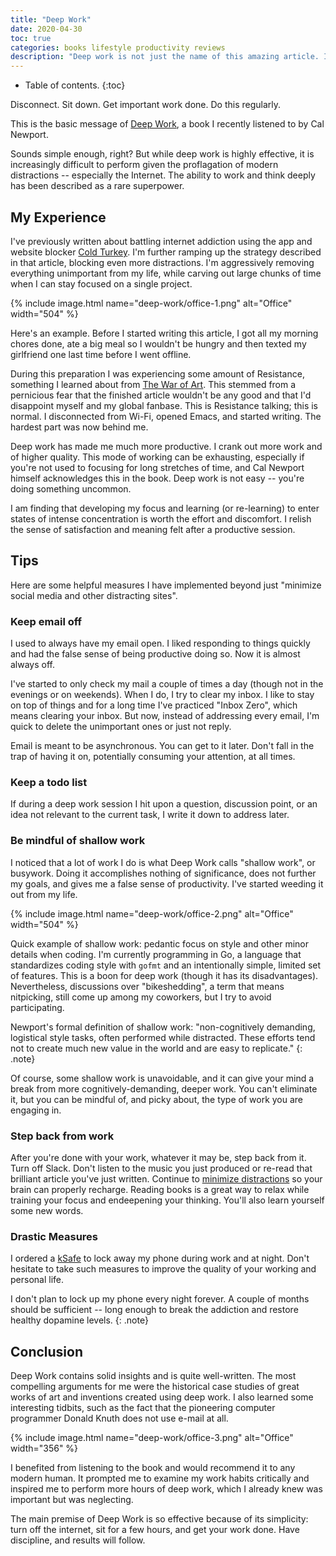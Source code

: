 ```yaml
---
title: "Deep Work"
date: 2020-04-30
toc: true
categories: books lifestyle productivity reviews
description: "Deep work is not just the name of this amazing article. It's also the title of a book by Cal Newport. 'Deep work' is a term invented in this book, I think, meaning 'deep work'. Work that is deep."
---
```


* Table of contents.
{:toc}

Disconnect. Sit down. Get important work done. Do this regularly.

This is the basic message of [Deep Work](https://www.amazon.com/Deep-Work-Focused-Success-Distracted-ebook/dp/B00X47ZVXM/), a book I recently listened to by Cal Newport.

Sounds simple enough, right? But while deep work is highly effective, it is increasingly difficult to perform given the proflagation of modern distractions -- especially the Internet. The ability to work and think deeply has been described as a rare superpower.

## My Experience

I've previously written about battling internet addiction using the app and website blocker [Cold Turkey](/ending-internet-addiction-a-review-of-cold-turkey). I'm further ramping up the strategy described in that article, blocking even more distractions. I'm aggressively removing everything unimportant from my life, while carving out large chunks of time when I can stay focused on a single project.

{% include image.html name="deep-work/office-1.png" alt="Office" width="504" %}

Here's an example. Before I started writing this article, I got all my morning chores done, ate a big meal so I wouldn't be hungry and then texted my girlfriend one last time before I went offline.

During this preparation I was experiencing some amount of Resistance, something I learned about from [The War of Art](https://www.amazon.com/War-Art-Steven-Pressfield-ebook/dp/B007A4SDCG/). This stemmed from a pernicious fear that the finished article wouldn't be any good and that I'd disappoint myself and my global fanbase. This is Resistance talking; this is normal. I disconnected from Wi-Fi, opened Emacs, and started writing. The hardest part was now behind me.

Deep work has made me much more productive. I crank out more work and of higher quality. This mode of working can be exhausting, especially if you're not used to focusing for long stretches of time, and Cal Newport himself acknowledges this in the book. Deep work is not easy -- you're doing something uncommon.

I am finding that developing my focus and learning (or re-learning) to enter states of intense concentration is worth the effort and discomfort. I relish the sense of satisfaction and meaning felt after a productive session.

## Tips

Here are some helpful measures I have implemented beyond just "minimize social media and other distracting sites".

### Keep email off

I used to always have my email open. I liked responding to things quickly and had the false sense of being productive doing so. Now it is almost always off.

I've started to only check my mail a couple of times a day (though not in the evenings or on weekends). When I do, I try to clear my inbox. I like to stay on top of things and for a long time I've practiced "Inbox Zero", which means clearing your inbox. But now, instead of addressing every email, I'm quick to delete the unimportant ones or just not reply.

Email is meant to be asynchronous. You can get to it later. Don't fall in the trap of having it on, potentially consuming your attention, at all times.

### Keep a todo list

If during a deep work session I hit upon a question, discussion point, or an idea not relevant to the current task, I write it down to address later.

### Be mindful of shallow work

I noticed that a lot of work I do is what Deep Work calls "shallow work", or busywork. Doing it accomplishes nothing of significance, does not further my goals, and gives me a false sense of productivity. I've started weeding it out from my life.

{% include image.html name="deep-work/office-2.png" alt="Office" width="504" %}

Quick example of shallow work: pedantic focus on style and other minor details when coding. I'm currently programming in Go, a language that standardizes coding style with `gofmt` and an intentionally simple, limited set of features. This is a boon for deep work (though it has its disadvantages). Nevertheless, discussions over "bikeshedding",  a term that means nitpicking, still come up among my coworkers, but I try to avoid participating.

Newport's formal definition of shallow work: "non-cognitively demanding, logistical style tasks, often performed while distracted. These efforts tend not to create much new value in the world and are easy to replicate."
{: .note}

Of course, some shallow work is unavoidable, and it can give your mind a break from more cognitively-demanding, deeper work. You can't eliminate it, but you can be mindful of, and picky about, the type of work you are engaging in.

### Step back from work

After you're done with your work, whatever it may be, step back from it. Turn off Slack. Don't listen to the music you just produced or re-read that brilliant article you've just written. Continue to [minimize distractions](https://www.reddit.com/r/nosurf/comments/9cbyn5/the_beginners_guide_to_nosurf_essential_reading/) so your brain can properly recharge. Reading books is a great way to relax while training your focus and endeepening your thinking. You'll also learn yourself some new words.

### Drastic Measures

I ordered a [kSafe](https://www.thekitchensafe.com/) to lock away my phone during work and at night. Don't hesitate to take such measures to improve the quality of your working and personal life.

I don't plan to lock up my phone every night forever. A couple of months should be sufficient -- long enough to break the addiction and restore healthy dopamine levels.
{: .note}

## Conclusion

Deep Work contains solid insights and is quite well-written. The most compelling arguments for me were the historical case studies of great works of art and inventions created using deep work. I also learned some interesting tidbits, such as the fact that the pioneering computer programmer Donald Knuth does not use e-mail at all.

{% include image.html name="deep-work/office-3.png" alt="Office" width="356" %}

I benefited from listening to the book and would recommend it to any modern human. It prompted me to examine my work habits critically and inspired me to perform more hours of deep work, which I already knew was important but was neglecting.

The main premise of Deep Work is so effective because of its simplicity: turn off the internet, sit for a few hours, and get your work done. Have discipline, and results will follow.
